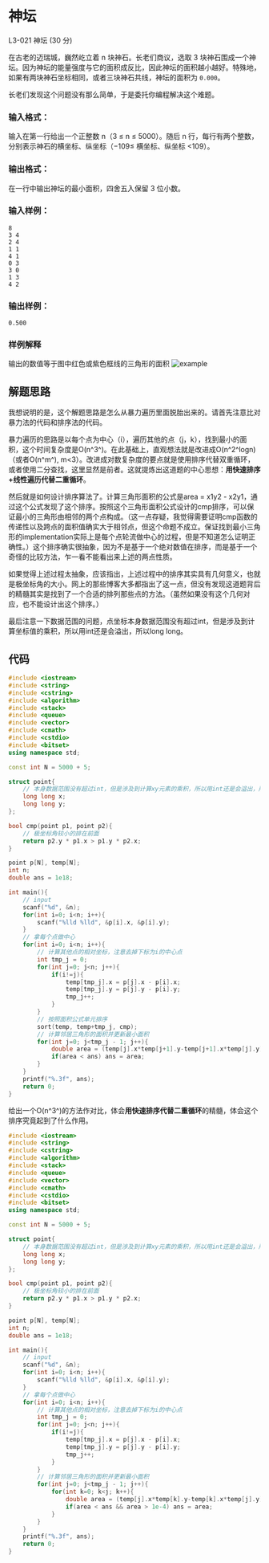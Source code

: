 # 神坛

L3-021  神坛  (30  分)

在古老的迈瑞城，巍然屹立着 n 块神石。长老们商议，选取 3 块神石围成一个神坛。因为神坛的能量强度与它的面积成反比，因此神坛的面积越小越好。特殊地，如果有两块神石坐标相同，或者三块神石共线，神坛的面积为  `0.000`。

长老们发现这个问题没有那么简单，于是委托你编程解决这个难题。

### 输入格式：

输入在第一行给出一个正整数 n（3  ≤  n  ≤  5000）。随后 n 行，每行有两个整数，分别表示神石的横坐标、纵坐标（−10​9​​≤  横坐标、纵坐标  <10​9​​）。

### 输出格式：

在一行中输出神坛的最小面积，四舍五入保留 3 位小数。

### 输入样例：

```
8
3 4
2 4
1 1
4 1
0 3
3 0
1 3
4 2

```

### 输出样例：

```
0.500

```

### 样例解释

输出的数值等于图中红色或紫色框线的三角形的面积
![example](https://images.ptausercontent.com/4939a7cd-cb83-40f1-a51e-82e894dabb8d.JPG)

## 解题思路

我想说明的是，这个解题思路是怎么从暴力遍历里面脱胎出来的。请首先注意比对暴力法的代码和排序法的代码。

暴力遍历的思路是以每个点为中心（i），遍历其他的点（j，k），找到最小的面积，这个时间复杂度是O(n^3^)。在此基础上，直观想法就是改进成O(n^2^logn)（或者O(n^m^), m<3）。改进成对数复杂度的要点就是使用排序代替双重循环，或者使用二分查找，这里显然是前者。这就提炼出这道题的中心思想：**用快速排序+线性遍历代替二重循环**。

然后就是如何设计排序算法了。计算三角形面积的公式是area = x1y2 - x2y1，通过这个公式发现了这个排序。按照这个三角形面积公式设计的cmp排序，可以保证最小的三角形由相邻的两个点构成。（这一点存疑，我觉得需要证明cmp函数的传递性以及跨点的面积值确实大于相邻点，但这个命题不成立。保证找到最小三角形的implementation实际上是每个点轮流做中心的过程，但是不知道怎么证明正确性。）这个排序确实很抽象，因为不是基于一个绝对数值在排序，而是基于一个奇怪的比较方法，乍一看不能看出来上述的两点性质。

如果觉得上述过程太抽象，应该指出，上述过程中的排序其实具有几何意义，也就是极坐标角的大小。网上的那些博客大多都指出了这一点，但没有发现这道题背后的精髓其实是找到了一个合适的排列那些点的方法。（虽然如果没有这个几何对应，也不能设计出这个排序。）

最后注意一下数据范围的问题，点坐标本身数据范围没有超过int，但是涉及到计算坐标值的乘积，所以用int还是会溢出，所以long long。

## 代码
```cpp
#include <iostream>
#include <string>
#include <cstring>
#include <algorithm>
#include <stack>
#include <queue>
#include <vector>
#include <cmath>
#include <cstdio>
#include <bitset>
using namespace std;

const int N = 5000 + 5;

struct point{
    // 本身数据范围没有超过int，但是涉及到计算xy元素的乘积，所以用int还是会溢出，所以ll。
    long long x;
    long long y;
};

bool cmp(point p1, point p2){
    // 极坐标角较小的排在前面
    return p2.y * p1.x > p1.y * p2.x;
}

point p[N], temp[N];
int n;
double ans = 1e18;

int main(){
    // input
    scanf("%d", &n);
    for(int i=0; i<n; i++){
        scanf("%lld %lld", &p[i].x, &p[i].y);
    }
    // 拿每个点做中心
    for(int i=0; i<n; i++){
        // 计算其他点的相对坐标，注意去掉下标为i的中心点
        int tmp_j = 0;
        for(int j=0; j<n; j++){
            if(i!=j){
                temp[tmp_j].x = p[j].x - p[i].x;
                temp[tmp_j].y = p[j].y - p[i].y;
                tmp_j++;
            }
        }
        // 按照面积公式单元排序
        sort(temp, temp+tmp_j, cmp);
        // 计算邻居三角形的面积并更新最小面积
        for(int j=0; j<tmp_j - 1; j++){
            double area = (temp[j].x*temp[j+1].y-temp[j+1].x*temp[j].y)*0.5;
            if(area < ans) ans = area;
        }
    }
    printf("%.3f", ans);
    return 0;
}
```
给出一个O(n^3^)的方法作对比，体会**用快速排序代替二重循环**的精髓，体会这个排序究竟起到了什么作用。
```cpp
#include <iostream>
#include <string>
#include <cstring>
#include <algorithm>
#include <stack>
#include <queue>
#include <vector>
#include <cmath>
#include <cstdio>
#include <bitset>
using namespace std;

const int N = 5000 + 5;

struct point{
    // 本身数据范围没有超过int，但是涉及到计算xy元素的乘积，所以用int还是会溢出，所以ll。
    long long x;
    long long y;
};

bool cmp(point p1, point p2){
    // 极坐标角较小的排在前面
    return p2.y * p1.x > p1.y * p2.x;
}

point p[N], temp[N];
int n;
double ans = 1e18;

int main(){
    // input
    scanf("%d", &n);
    for(int i=0; i<n; i++){
        scanf("%lld %lld", &p[i].x, &p[i].y);
    }
    // 拿每个点做中心
    for(int i=0; i<n; i++){
        // 计算其他点的相对坐标，注意去掉下标为i的中心点
        int tmp_j = 0;
        for(int j=0; j<n; j++){
            if(i!=j){
                temp[tmp_j].x = p[j].x - p[i].x;
                temp[tmp_j].y = p[j].y - p[i].y;
                tmp_j++;
            }
        }
        // 计算邻居三角形的面积并更新最小面积
        for(int j=0; j<tmp_j - 1; j++){
            for(int k=0; k<j; k++){
                double area = (temp[j].x*temp[k].y-temp[k].x*temp[j].y)*0.5;
                if(area < ans && area > 1e-4) ans = area;
            }
        }
    }
    printf("%.3f", ans);
    return 0;
}
```
